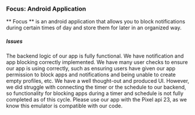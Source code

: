 ### Focus: Android Application
** Focus ** is an android application that allows you to block notifications during certain times of day and store them for later in an organized way. 

##### Issues
The backend logic of our app is fully functional. We have notification and app blocking correctly implemented. We have many user checks to ensure our app is using correctly, such as ensuring users have given our app permission to block apps and notifications and being unable to create empty profiles, etc. We have a well thought-out and produced UI. However, we did struggle with connecting the timer or the schedule to our backend, so functionality for blocking apps during a timer and schedule is not fully completed as of this cycle. Please use our app with the Pixel api 23, as we know this emulator is compatible with our code.
